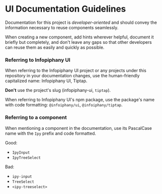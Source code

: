 # UI Documentation Guidelines

Documentation for this project is _developer-oriented_ and should convey the information necessary to reuse components seamlessly.

When creating a new component, add hints wherever helpful, document it briefly but completely, and don't leave any gaps so that other developers can reuse them as easily and quickly as possible.

### Referring to Infopiphany UI

When referring to the Infopiphany UI project or any projects under this repository in your documentation changes, use the human-friendly capitalized name: Infopiphany UI, Tiptap.

**Don't** use the project's slug (infopiphany-ui, `tiptap`).

When referring to Infopiphany UI's npm package, use the package's name with code formatting: `@infoiphany/ui`, `@infoiphany/tiptap`.

### Referring to a component

When mentioning a component in the documentation, use its PascalCase name with the `Ipy` prefix and code formatted.

Good:

- `IpyInput`
- `IpyTreeSelect`

Bad:

- `ipy-input`
- `TreeSelect`
- `<ipy-treeselect>`
